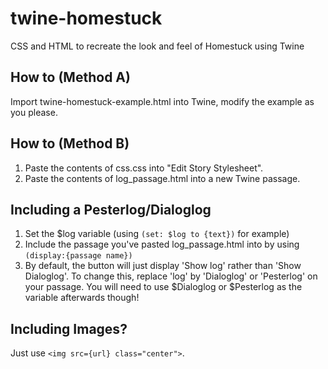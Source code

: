 # twine-homestuck
CSS and HTML to recreate the look and feel of Homestuck using Twine
## How to (Method A)
Import twine-homestuck-example.html into Twine, modify the example as you please.
## How to (Method B)
1. Paste the contents of css.css into "Edit Story Stylesheet".
1. Paste the contents of log_passage.html into a new Twine passage.
## Including a Pesterlog/Dialoglog
1. Set the $log variable (using `(set: $log to {text})` for example)
1. Include the passage you've pasted log_passage.html into by using `(display:{passage name})`
1. By default, the button will just display 'Show log' rather than 'Show Dialoglog'. To change this, replace 'log' by 'Dialoglog' or 'Pesterlog' on your passage. You will need to use $Dialoglog or $Pesterlog as the variable afterwards though!
## Including Images?
Just use `<img src={url} class="center">`. 
